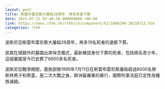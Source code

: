 ```yaml
---
layout: post
title: 斯雷布雷尼察大屠殺26周年　再有死者下葬
date: 2021-07-12 03:40:58.000000000 +08:00
link: https://news.rthk.hk/rthk/ch/component/k2/1600290-20210712.htm
categories: rthk
---
```


波斯尼亞斯雷布雷尼察大屠殺26周年，再多19名死者的遺骸下葬。

民眾在城鎮外的墓園出席悼念儀式，最新確認身份下葬的死者，包括兩名青少年。這個墓園至今已安葬了6600多名死者。

波斯尼亞戰爭期間，塞族部隊1995年7月11日在斯雷布雷尼察屠殺超過8000名穆斯林男子和男童，是二次大戰之後，歐洲最嚴重的暴行，國際刑事法庭已定性為種族滅絕。
